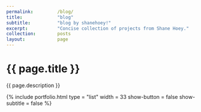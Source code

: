 ```yaml
---
permalink:         /blog/
title:             "blog"
subtitle:          "blog by shanehoey!"
excerpt:           "Concise collection of projects from Shane Hoey."
collection:        posts
layout:            page
---
```


# {{ page.title }}

{{ page.description }}

{% include portfolio.html type = "list" width = 33 show-button = false show-subtitle = false %}

